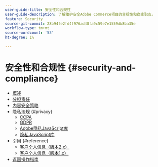 ```yaml
---
user-guide-title: 安全性和合规性
user-guide-description: 了解维护安全Adobe Commerce项目的合规性和商家职责。
feature: Security
source-git-commit: 28b94fe2fd4f976ad48fa9c59e7e1559db8ba35e
workflow-type: tm+mt
source-wordcount: '53'
ht-degree: 1%

---
```



# 安全性和合规性 {#security-and-compliance}

- [概述](overview.md)
- [分担责任](shared-responsibility.md)
- [内容安全策略](content-security-policy.md)
- 隐私法规 {#privacy}
   - [CCPA](privacy/ccpa.md)
   - [GDPR](privacy/gdpr.md)
   - [Adobe隐私JavaScript库](privacy/adobe-javascript-library.md)
   - [隐私JavaScript库](privacy/javascript-library.md)
- 引用 {#reference}
   - [客户个人信息（版本2.x）](privacy/data-m2.md)
   - [客户个人信息（版本1.x）](privacy/data-m1.md)
- [返回操作指南](https://experienceleague.adobe.com/docs/commerce-operations/operational-guides/home.html?lang=zh-Hans)
